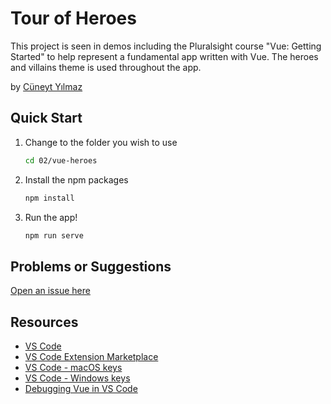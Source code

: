 # Tour of Heroes

This project is seen in demos including the Pluralsight course "Vue: Getting Started" to help represent a fundamental app written with Vue. The heroes and villains theme is used throughout the app.

by [Cüneyt Yılmaz](http://twitter.com/cuneytyilmazz)

## Quick Start

1. Change to the folder you wish to use

   ```bash
   cd 02/vue-heroes
   ```

1. Install the npm packages

   ```bash
   npm install
   ```

1. Run the app!

   ```bash
   npm run serve
   ```

## Problems or Suggestions

[Open an issue here](/issues)

## Resources

- [VS Code](https://code.visualstudio.com?wt.mc_id=vuegettingstarted-github-jopapa)
- [VS Code Extension Marketplace](https://marketplace.visualstudio.com/vscode?wt.mc_id=vuegettingstarted-github-jopapa)
- [VS Code - macOS keys](https://code.visualstudio.com/shortcuts/keyboard-shortcuts-macos.pdf?WT.mc_id=vuegettingstarted-github-jopapa)
- [VS Code - Windows keys](https://code.visualstudio.com/shortcuts/keyboard-shortcuts-windows.pdf?WT.mc_id=vuegettingstarted-github-jopapa)
- [Debugging Vue in VS Code](https://code.visualstudio.com/docs/nodejs/vuejs-tutorial?wt.mc_id=vuegettingstarted-github-jopapa)
